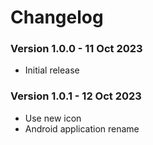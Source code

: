 # Changelog

### Version 1.0.0 - 11 Oct 2023

- Initial release

### Version 1.0.1 - 12 Oct 2023

- Use new icon
- Android application rename
